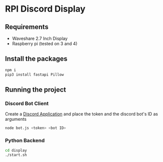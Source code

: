 # RPI Discord Display

## Requirements
* Waveshare 2.7 Inch Display
* Raspberry pi (tested on 3 and 4)

## Install the packages
```sh
npm i
pip3 install fastapi Pillow
```

## Running the project
### Discord Bot Client
Create a [Discord Application](https://discord.com/developers/applications) and place the token and the discord bot's ID as arguments
```sh
node bot.js <token> <bot ID>
```

### Python Backend
```sh
cd display
./start.sh
```
